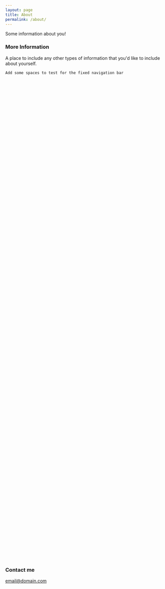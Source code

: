```yaml
---
layout: page
title: About
permalink: /about/
---
```


Some information about you!

### More Information

A place to include any other types of information that you'd like to include about yourself.

```
Add some spaces to test for the fixed navigation bar














































































































```

### Contact me

[email@domain.com](mailto:email@domain.com)
